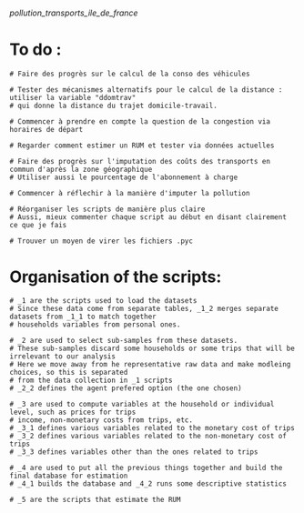 ###### pollution_transports_ile_de_france


# To do :
    # Faire des progrès sur le calcul de la conso des véhicules
    
    # Tester des mécanismes alternatifs pour le calcul de la distance : utiliser la variable "ddomtrav"
    # qui donne la distance du trajet domicile-travail.
    
    # Commencer à prendre en compte la question de la congestion via horaires de départ
    
    # Regarder comment estimer un RUM et tester via données actuelles
    
    # Faire des progrès sur l'imputation des coûts des transports en commun d'après la zone géographique
    # Utiliser aussi le pourcentage de l'abonnement à charge
    
    # Commencer à réflechir à la manière d'imputer la pollution
    
    # Réorganiser les scripts de manière plus claire
    # Aussi, mieux commenter chaque script au début en disant clairement ce que je fais

    # Trouver un moyen de virer les fichiers .pyc


# Organisation of the scripts:
    # _1 are the scripts used to load the datasets
    # Since these data come from separate tables, _1_2 merges separate datasets from _1_1 to match together
    # households variables from personal ones.
    
    # _2 are used to select sub-samples from these datasets.
    # These sub-samples discard some households or some trips that will be irrelevant to our analysis
    # Here we move away from he representative raw data and make modleing choices, so this is separated
    # from the data collection in _1 scripts
    # _2_2 defines the agent prefered option (the one chosen)
    
    # _3 are used to compute variables at the household or individual level, such as prices for trips
    # income, non-monetary costs from trips, etc.
    # _3_1 defines various variables related to the monetary cost of trips
    # _3_2 defines various variables related to the non-monetary cost of trips
    # _3_3 defines variables other than the ones related to trips
    
    # _4 are used to put all the previous things together and build the final database for estimation
    # _4_1 builds the database and _4_2 runs some descriptive statistics
    
    # _5 are the scripts that estimate the RUM
